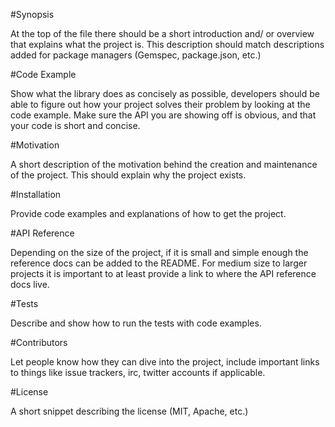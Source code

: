 #Synopsis

At the top of the file there should be a short introduction and/ or overview that explains what the project is. This description should match descriptions added for package managers (Gemspec, package.json, etc.)

#Code Example

Show what the library does as concisely as possible, developers should be able to figure out how your project solves their problem by looking at the code example. Make sure the API you are showing off is obvious, and that your code is short and concise.

#Motivation

A short description of the motivation behind the creation and maintenance of the project. This should explain why the project exists.

#Installation

Provide code examples and explanations of how to get the project.

#API Reference

Depending on the size of the project, if it is small and simple enough the reference docs can be added to the README. For medium size to larger projects it is important to at least provide a link to where the API reference docs live.

#Tests

Describe and show how to run the tests with code examples.

#Contributors

Let people know how they can dive into the project, include important links to things like issue trackers, irc, twitter accounts if applicable.

#License

A short snippet describing the license (MIT, Apache, etc.)
